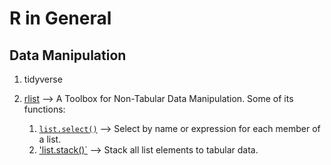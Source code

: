 # R in General

## Data Manipulation
1. tidyverse
2. [rlist](https://www.rdocumentation.org/packages/rlist/versions/0.4.6.1) --> A Toolbox for Non-Tabular Data Manipulation. Some of its functions:
    
    1. [`list.select()`](https://www.rdocumentation.org/packages/rlist/versions/0.4.6.1/topics/list.select) --> Select by name or expression for each member of a list.  
    2. ['list.stack()`](https://www.rdocumentation.org/packages/rlist/versions/0.4.6.1/topics/list.stack) --> Stack all list elements to tabular data.
